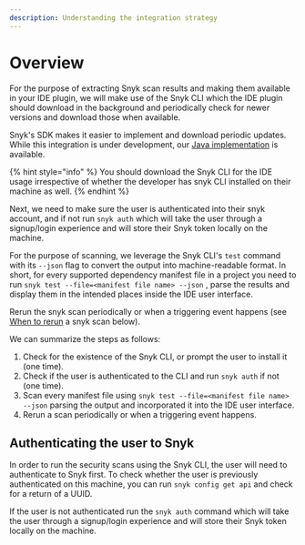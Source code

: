 ```yaml
---
description: Understanding the integration strategy
---
```


# Overview

For the purpose of extracting Snyk scan results and making them available in your IDE plugin, we will make use of the Snyk CLI which the IDE plugin should download in the background and periodically check for newer versions and download those when available.

Snyk's SDK makes it easier to implement and download periodic updates. While this integration is under development, our [Java implementation](https://github.com/jenkinsci/snyk-security-scanner-plugin/blob/master/src/main/java/io/snyk/jenkins/tools/internal/DownloadService.java) is available.

{% hint style="info" %}
You should download the Snyk CLI for the IDE usage irrespective of whether the developer has snyk CLI installed on their machine as well.
{% endhint %}

Next, we need to make sure the user is authenticated into their snyk account, and if not run `snyk auth` which will take the user through a signup/login experience and will store their Snyk token locally on the machine.

For the purpose of scanning, we leverage the Snyk CLI's `test` command with its `--json` flag to convert the output into machine-readable format. In short, for every supported dependency manifest file in a project you need to run `snyk test --file=<manifest file name> --json` , parse the results and display them in the intended places inside the IDE user interface.

Rerun the snyk scan periodically or when a triggering event happens (see [When to rerun](https://www.notion.so/snyk/How-to-Build-an-IDE-plugin-that-incorporates-Snyk-scanning-6aa2c0a9291e405bb8b26431039fc21c#607b2cd82fb549ee8473319a42b8c421) a snyk scan below).

We can summarize the steps as follows:

1. Check for the existence of the Snyk CLI, or prompt the user to install it (one time).
2. Check if the user is authenticated to the CLI and run `snyk auth` if not (one time).
3. Scan every manifest file using `snyk test --file=<manifest file name> --json` parsing the output and incorporated it into the IDE user interface.
4. Rerun a scan periodically or when a triggering event happens.

## Authenticating the user to Snyk <a href="#6689c939-0bff-4d30-9480-b62179889e37" id="6689c939-0bff-4d30-9480-b62179889e37"></a>

In order to run the security scans using the Snyk CLI, the user will need to authenticate to Snyk first. To check whether the user is previously authenticated on this machine, you can run `snyk config get api` and check for a return of a UUID.

If the user is not authenticated run the `snyk auth` command which will take the user through a signup/login experience and will store their Snyk token locally on the machine.
